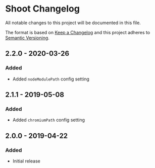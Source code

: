 # Shoot Changelog

All notable changes to this project will be documented in this file.

The format is based on [Keep a Changelog](http://keepachangelog.com/) and this project adheres to [Semantic Versioning](http://semver.org/).

## 2.2.0 - 2020-03-26
### Added
- Added `nodeModulePath` config setting

## 2.1.1 - 2019-05-08
### Added
- Added `chromiumPath` config setting

## 2.0.0 - 2019-04-22
### Added
- Initial release
